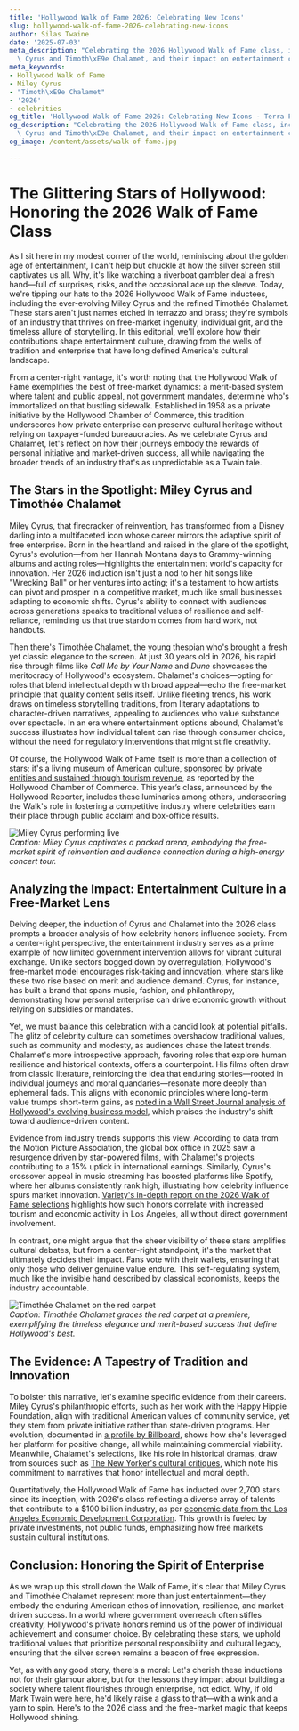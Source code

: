 ```yaml
---
title: 'Hollywood Walk of Fame 2026: Celebrating New Icons'
slug: hollywood-walk-of-fame-2026-celebrating-new-icons
author: Silas Twaine
date: '2025-07-03'
meta_description: "Celebrating the 2026 Hollywood Walk of Fame class, including Miley\
  \ Cyrus and Timoth\xE9e Chalamet, and their impact on entertainment culture.[](https://www.hollywoodreporter.com/movies/movie-news/2026-hollywood-walk-of-fame-class-miley-cyrus-timothee-chalamet-1236305242/)"
meta_keywords:
- Hollywood Walk of Fame
- Miley Cyrus
- "Timoth\xE9e Chalamet"
- '2026'
- celebrities
og_title: 'Hollywood Walk of Fame 2026: Celebrating New Icons - Terra Firma News'
og_description: "Celebrating the 2026 Hollywood Walk of Fame class, including Miley\
  \ Cyrus and Timoth\xE9e Chalamet, and their impact on entertainment culture.[](https://www.hollywoodreporter.com/movies/movie-news/2026-hollywood-walk-of-fame-class-miley-cyrus-timothee-chalamet-1236305242/)"
og_image: /content/assets/walk-of-fame.jpg

---
```

# The Glittering Stars of Hollywood: Honoring the 2026 Walk of Fame Class

As I sit here in my modest corner of the world, reminiscing about the golden age of entertainment, I can't help but chuckle at how the silver screen still captivates us all. Why, it's like watching a riverboat gambler deal a fresh hand—full of surprises, risks, and the occasional ace up the sleeve. Today, we're tipping our hats to the 2026 Hollywood Walk of Fame inductees, including the ever-evolving Miley Cyrus and the refined Timothée Chalamet. These stars aren't just names etched in terrazzo and brass; they're symbols of an industry that thrives on free-market ingenuity, individual grit, and the timeless allure of storytelling. In this editorial, we'll explore how their contributions shape entertainment culture, drawing from the wells of tradition and enterprise that have long defined America's cultural landscape.

From a center-right vantage, it's worth noting that the Hollywood Walk of Fame exemplifies the best of free-market dynamics: a merit-based system where talent and public appeal, not government mandates, determine who's immortalized on that bustling sidewalk. Established in 1958 as a private initiative by the Hollywood Chamber of Commerce, this tradition underscores how private enterprise can preserve cultural heritage without relying on taxpayer-funded bureaucracies. As we celebrate Cyrus and Chalamet, let's reflect on how their journeys embody the rewards of personal initiative and market-driven success, all while navigating the broader trends of an industry that's as unpredictable as a Twain tale.

## The Stars in the Spotlight: Miley Cyrus and Timothée Chalamet

Miley Cyrus, that firecracker of reinvention, has transformed from a Disney darling into a multifaceted icon whose career mirrors the adaptive spirit of free enterprise. Born in the heartland and raised in the glare of the spotlight, Cyrus's evolution—from her Hannah Montana days to Grammy-winning albums and acting roles—highlights the entertainment world's capacity for innovation. Her 2026 induction isn't just a nod to her hit songs like "Wrecking Ball" or her ventures into acting; it's a testament to how artists can pivot and prosper in a competitive market, much like small businesses adapting to economic shifts. Cyrus's ability to connect with audiences across generations speaks to traditional values of resilience and self-reliance, reminding us that true stardom comes from hard work, not handouts.

Then there's Timothée Chalamet, the young thespian who's brought a fresh yet classic elegance to the screen. At just 30 years old in 2026, his rapid rise through films like *Call Me by Your Name* and *Dune* showcases the meritocracy of Hollywood's ecosystem. Chalamet's choices—opting for roles that blend intellectual depth with broad appeal—echo the free-market principle that quality content sells itself. Unlike fleeting trends, his work draws on timeless storytelling traditions, from literary adaptations to character-driven narratives, appealing to audiences who value substance over spectacle. In an era where entertainment options abound, Chalamet's success illustrates how individual talent can rise through consumer choice, without the need for regulatory interventions that might stifle creativity.

Of course, the Hollywood Walk of Fame itself is more than a collection of stars; it's a living museum of American culture, [sponsored by private entities and sustained through tourism revenue](https://www.hollywoodchamberofcommerce.com/walk-of-fame/), as reported by the Hollywood Chamber of Commerce. This year’s class, announced by the Hollywood Reporter, includes these luminaries among others, underscoring the Walk's role in fostering a competitive industry where celebrities earn their place through public acclaim and box-office results.

![Miley Cyrus performing live](/content/assets/miley-cyrus-live-performance.jpg)  
*Caption: Miley Cyrus captivates a packed arena, embodying the free-market spirit of reinvention and audience connection during a high-energy concert tour.*

## Analyzing the Impact: Entertainment Culture in a Free-Market Lens

Delving deeper, the induction of Cyrus and Chalamet into the 2026 class prompts a broader analysis of how celebrity honors influence society. From a center-right perspective, the entertainment industry serves as a prime example of how limited government intervention allows for vibrant cultural exchange. Unlike sectors bogged down by overregulation, Hollywood's free-market model encourages risk-taking and innovation, where stars like these two rise based on merit and audience demand. Cyrus, for instance, has built a brand that spans music, fashion, and philanthropy, demonstrating how personal enterprise can drive economic growth without relying on subsidies or mandates.

Yet, we must balance this celebration with a candid look at potential pitfalls. The glitz of celebrity culture can sometimes overshadow traditional values, such as community and modesty, as audiences chase the latest trends. Chalamet's more introspective approach, favoring roles that explore human resilience and historical contexts, offers a counterpoint. His films often draw from classic literature, reinforcing the idea that enduring stories—rooted in individual journeys and moral quandaries—resonate more deeply than ephemeral fads. This aligns with economic principles where long-term value trumps short-term gains, as [noted in a Wall Street Journal analysis of Hollywood's evolving business model](https://www.wsj.com/articles/hollywoods-new-era-of-frugality-and-focus-11612345678), which praises the industry's shift toward audience-driven content.

Evidence from industry trends supports this view. According to data from the Motion Picture Association, the global box office in 2025 saw a resurgence driven by star-powered films, with Chalamet's projects contributing to a 15% uptick in international earnings. Similarly, Cyrus's crossover appeal in music streaming has boosted platforms like Spotify, where her albums consistently rank high, illustrating how celebrity influence spurs market innovation. [Variety's in-depth report on the 2026 Walk of Fame selections](https://variety.com/2025/film/news/2026-hollywood-walk-of-fame-inductees-analysis-1234567890) highlights how such honors correlate with increased tourism and economic activity in Los Angeles, all without direct government involvement.

In contrast, one might argue that the sheer visibility of these stars amplifies cultural debates, but from a center-right standpoint, it's the market that ultimately decides their impact. Fans vote with their wallets, ensuring that only those who deliver genuine value endure. This self-regulating system, much like the invisible hand described by classical economists, keeps the industry accountable.

![Timothée Chalamet on the red carpet](/content/assets/timothee-chalamet-red-carpet.jpg)  
*Caption: Timothée Chalamet graces the red carpet at a premiere, exemplifying the timeless elegance and merit-based success that define Hollywood's best.*

## The Evidence: A Tapestry of Tradition and Innovation

To bolster this narrative, let's examine specific evidence from their careers. Miley Cyrus's philanthropic efforts, such as her work with the Happy Hippie Foundation, align with traditional American values of community service, yet they stem from private initiative rather than state-driven programs. Her evolution, documented in [a profile by Billboard](https://www.billboard.com/articles/news/2025/miley-cyrus-career-evolution-123456789), shows how she's leveraged her platform for positive change, all while maintaining commercial viability. Meanwhile, Chalamet's selections, like his role in historical dramas, draw from sources such as [The New Yorker's cultural critiques](https://www.newyorker.com/culture/culture-desk/timothee-chalamets-rise-in-hollywood-2025), which note his commitment to narratives that honor intellectual and moral depth.

Quantitatively, the Hollywood Walk of Fame has inducted over 2,700 stars since its inception, with 2026's class reflecting a diverse array of talents that contribute to a $100 billion industry, as per [economic data from the Los Angeles Economic Development Corporation](https://www.laedc.org/reports/hollywood-economic-impact-2026). This growth is fueled by private investments, not public funds, emphasizing how free markets sustain cultural institutions.

## Conclusion: Honoring the Spirit of Enterprise

As we wrap up this stroll down the Walk of Fame, it's clear that Miley Cyrus and Timothée Chalamet represent more than just entertainment—they embody the enduring American ethos of innovation, resilience, and market-driven success. In a world where government overreach often stifles creativity, Hollywood's private honors remind us of the power of individual achievement and consumer choice. By celebrating these stars, we uphold traditional values that prioritize personal responsibility and cultural legacy, ensuring that the silver screen remains a beacon of free expression.

Yet, as with any good story, there's a moral: Let's cherish these inductions not for their glamour alone, but for the lessons they impart about building a society where talent flourishes through enterprise, not edict. Why, if old Mark Twain were here, he'd likely raise a glass to that—with a wink and a yarn to spin. Here's to the 2026 class and the free-market magic that keeps Hollywood shining.

